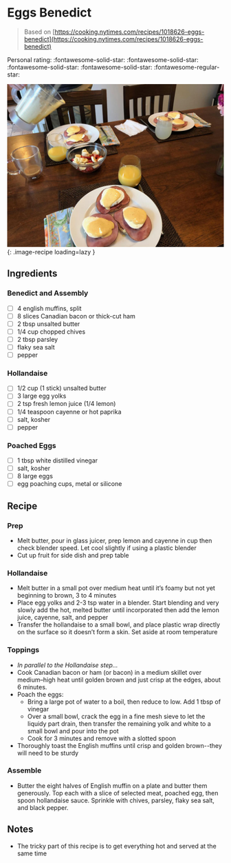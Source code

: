 # Eggs Benedict

> Based on [https://cooking.nytimes.com/recipes/1018626-eggs-benedict](https://cooking.nytimes.com/recipes/1018626-eggs-benedict)

<!-- {cts} rating=4; (User can specify rating on scale of 1-5) -->

Personal rating: :fontawesome-solid-star: :fontawesome-solid-star: :fontawesome-solid-star: :fontawesome-solid-star: :fontawesome-regular-star:

<!-- {cte} -->

<!-- {cts} name_image=eggs_benedict.jpg; (User can specify image name) -->

![eggs_benedict.jpg](./eggs_benedict.jpg){: .image-recipe loading=lazy }

<!-- {cte} -->

## Ingredients

### Benedict and Assembly

- [ ] 4 english muffins, split
- [ ] 8 slices Canadian bacon or thick-cut ham
- [ ] 2 tbsp unsalted butter
- [ ] 1/4 cup chopped chives
- [ ] 2 tbsp parsley
- [ ] flaky sea salt
- [ ] pepper

### Hollandaise

- [ ] 1/2 cup (1 stick) unsalted butter
- [ ] 3 large egg yolks
- [ ] 2 tsp fresh lemon juice (1/4 lemon)
- [ ] 1/4 teaspoon cayenne or hot paprika
- [ ] salt, kosher
- [ ] pepper

### Poached Eggs

- [ ] 1 tbsp white distilled vinegar
- [ ] salt, kosher
- [ ] 8 large eggs
- [ ] egg poaching cups, metal or silicone

## Recipe

### Prep

- Melt butter, pour in glass juicer, prep lemon and cayenne in cup then check blender speed. Let cool slightly if using a plastic blender
- Cut up fruit for side dish and prep table

### Hollandaise

- Melt butter in a small pot over medium heat until it’s foamy but not yet beginning to brown, 3 to 4 minutes
- Place egg yolks and 2-3 tsp water in a blender. Start blending and very slowly add the hot, melted butter until incorporated then add the lemon juice, cayenne, salt, and pepper
- Transfer the hollandaise to a small bowl, and place plastic wrap directly on the surface so it doesn’t form a skin. Set aside at room temperature

### Toppings

- *In parallel to the Hollandaise step...*
- Cook Canadian bacon or ham (or bacon) in a medium skillet over medium–high heat until golden brown and just crisp at the edges, about 6 minutes.
- Poach the eggs:
    - Bring a large pot of water to a boil, then reduce to low. Add 1 tbsp of vinegar
    - Over a small bowl, crack the egg in a fine mesh sieve to let the liquidy part drain, then transfer the remaining yolk and white to a small bowl and pour into the pot
    - Cook for 3 minutes and remove with a slotted spoon
- Thoroughly toast the English muffins until crisp and golden brown--they will need to be sturdy

### Assemble

- Butter the eight halves of English muffin on a plate and butter them generously. Top each with a slice of selected meat, poached egg, then spoon hollandaise sauce. Sprinkle with chives, parsley, flaky sea salt, and black pepper.

## Notes

- The tricky part of this recipe is to get everything hot and served at the same time
